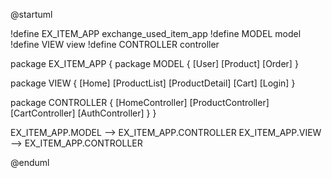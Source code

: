 @startuml

!define EX_ITEM_APP exchange_used_item_app
!define MODEL model
!define VIEW view
!define CONTROLLER controller

package EX_ITEM_APP {
  package MODEL {
    [User]
    [Product]
    [Order]
  }

  package VIEW {
    [Home]
    [ProductList]
    [ProductDetail]
    [Cart]
    [Login]
  }

  package CONTROLLER {
    [HomeController]
    [ProductController]
    [CartController]
    [AuthController]
  }
}

EX_ITEM_APP.MODEL --> EX_ITEM_APP.CONTROLLER
EX_ITEM_APP.VIEW --> EX_ITEM_APP.CONTROLLER

@enduml
